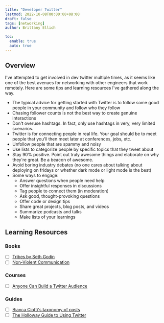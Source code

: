 ```yaml
---
title: "Developer Twitter"
lastmod: 2022-10-08T00:00:00+08:00
draft: false
tags: [networking]
author: Brittany Ellich

toc:
  enable: true
  auto: true
---
```


## Overview

I've attempted to get involved in dev twitter multiple times, as it seems like one of the best avenues for networking with other engineers that work remotely. Here are some tips and learning resources I've gathered along the way.

* The typical advice for getting started with Twitter is to follow some good people in your community and follow who they follow
* Chasing follower counts is not the best way to create genuine interactions
* Don't overuse hashtags. In fact, only use hashtags in very, very limited scenarios.
* Twitter is for connecting people in real life. Your goal should be to meet people that you'll then meet later at conferences, jobs, etc.
* Unfollow people that are spammy and noisy
* Use lists to categorize people by specific topics that they tweet about
* Stay 90% positive. Point out truly awesome things and elaborate on why they're great. Be a beacon of awesome.
* Avoid boring industry debates (no one cares about talking about deploying on fridays or whether dark mode or light mode is the best)
* Some ways to engage:
  * Answer questions when people need help
  * Offer insightful responses in discussions
  * Tag people to connect them (in moderation)
  * Ask good, thought-provoking questions
  * Offer code or design tips
  * Share great projects, blog posts, and videos
  * Summarize podcasts and talks
  * Make lists of your learnings

## Learning Resources

### Books

* [ ] [Tribes by Seth Godin](https://www.samuelthomasdavies.com/book-summaries/business/tribes/)
* [ ] [Non-Violent Communication](https://www.amazon.com/Nonviolent-Communication-Language-Life-Changing-Relationships/dp/189200528X/ref=sr_1_1?crid=1U5JTVJR3G384&keywords=nonviolent+communication&qid=1665234289&qu=eyJxc2MiOiIxLjU5IiwicXNhIjoiMC44OCIsInFzcCI6IjAuODQifQ%3D%3D&sprefix=nonviolent+comunication%2Caps%2C79&sr=8-1)

### Courses

* [ ] [Anyone Can Build a Twitter Audience](https://dvassallo.gumroad.com/l/twitter-audience)

### Guides

* [ ] [Bianca Ciotti's taxonomy of posts](https://twitter.com/BiancaCiotti/status/1237477855379853313)
* [ ] [The Holloway Guide to Using Twitter](https://www.holloway.com/g/using-twitter)
